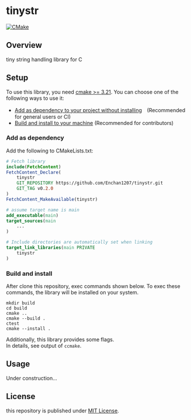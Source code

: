 # tinystr

[![CMake](https://github.com/Enchan1207/tinystr/actions/workflows/cmake.yml/badge.svg)](https://github.com/Enchan1207/tinystr/actions/workflows/cmake.yml)

## Overview

tiny string handling library for C

## Setup

To use this library, you need [cmake >= 3.21](https://cmake.org/).
You can choose one of the following ways to use it:

 - [Add as dependency to your project without installing](#add-as-dependency)　(Recommended for general users or CI)
 - [Build and install to your machine](#build-and-install) (Recommended for contributors)

### Add as dependency

Add the following to CMakeLists.txt:

```cmake
# Fetch library
include(FetchContent)
FetchContent_Declare(
    tinystr
    GIT_REPOSITORY https://github.com/Enchan1207/tinystr.git
    GIT_TAG v0.2.0
)
FetchContent_MakeAvailable(tinystr)

# assume target name is main
add_executable(main)
target_sources(main
    ...
)

# Include directories are automatically set when linking
target_link_libraries(main PRIVATE
    tinystr 
)
```

### Build and install

After clone this repository, exec commands shown below.
To exec these commands, the library will be installed on your system.

```
mkdir build
cd build
cmake ..
cmake --build .
ctest
cmake --install .
```

Additionally, this library provides some flags.  
In details, see output of `ccmake`.

## Usage

Under construction...

## License

this repository is published under [MIT License](LICENSE).
